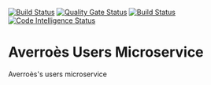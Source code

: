 [![Build Status](https://travis-ci.com/herradiamine/averoes_users.svg?token=VyRrUqFesamqTXWgzVg6&branch=master)](https://travis-ci.com/herradiamine/averoes_users)
[![Quality Gate Status](https://sonarcloud.io/api/project_badges/measure?project=herradiamine_averoes_users&metric=alert_status)](https://sonarcloud.io/dashboard?id=herradiamine_averoes_users)
[![Build Status](https://scrutinizer-ci.com/g/herradiamine/averoes_users/badges/build.png?b=master)](https://scrutinizer-ci.com/g/herradiamine/averoes_users/build-status/master)
[![Code Intelligence Status](https://scrutinizer-ci.com/g/herradiamine/averoes_users/badges/code-intelligence.svg?b=master)](https://scrutinizer-ci.com/code-intelligence)
# Averroès Users Microservice
Averroès's users microservice
